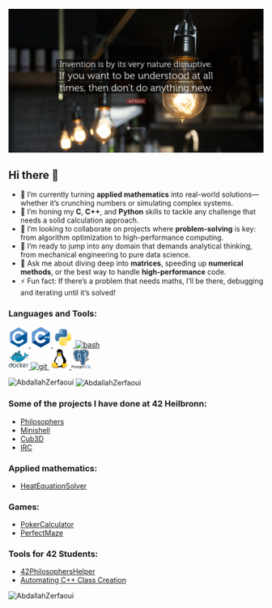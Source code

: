 ![](Invention-is-by-its-very-nature-disruptive-If-you.jpg)

## Hi there 👋

<!--
**AbdallahZerfaoui/AbdallahZerfaoui** is a ✨ _special_ ✨ repository because its `README.md` (this file) appears on your GitHub profile.

Here are some ideas to get you started:
- 🔭 I’m currently working on ...
- 🌱 I’m currently learning ...
- 👯 I’m looking to collaborate on ...
- 🤔 I’m looking for help with ...
- 💬 Ask me about ...
- 📫 How to reach me: ...
- 😄 Pronouns: ...
- ⚡ Fun fact: ...
-->

- 🔭 I’m currently turning **applied mathematics** into real-world solutions—whether it’s crunching numbers or simulating complex systems.  
- 🌱 I’m honing my **C**, **C++**, and **Python** skills to tackle any challenge that needs a solid calculation approach.  
- 👯 I’m looking to collaborate on projects where **problem-solving** is key: from algorithm optimization to high-performance computing.  
- 🤔 I’m ready to jump into any domain that demands analytical thinking, from mechanical engineering to pure data science.  
- 💬 Ask me about diving deep into **matrices**, speeding up **numerical methods**, or the best way to handle **high-performance** code.  
- ⚡ Fun fact: If there’s a problem that needs maths, I’ll be there, debugging and iterating until it’s solved!

<h3 align="left">Languages and Tools:</h3>
<p align="left"> <a href="https://www.cprogramming.com/" target="_blank" rel="noreferrer"> <img src="https://raw.githubusercontent.com/devicons/devicon/master/icons/c/c-original.svg" alt="c" width="40" height="40"/> </a> <a href="https://www.w3schools.com/cpp/" target="_blank" rel="noreferrer"> <img src="https://raw.githubusercontent.com/devicons/devicon/master/icons/cplusplus/cplusplus-original.svg" alt="cplusplus" width="40" height="40"/> </a> <a href="https://www.python.org" target="_blank" rel="noreferrer"> <img src="https://raw.githubusercontent.com/devicons/devicon/master/icons/python/python-original.svg" alt="python" width="40" height="40"/> </a> <a href="https://www.gnu.org/software/bash/" target="_blank" rel="noreferrer"> <img src="https://www.vectorlogo.zone/logos/gnu_bash/gnu_bash-icon.svg" alt="bash" width="40" height="40"/> </a> </br> <a href="https://www.docker.com/" target="_blank" rel="noreferrer"> <img src="https://raw.githubusercontent.com/devicons/devicon/master/icons/docker/docker-original-wordmark.svg" alt="docker" width="40" height="40"/> </a> <a href="https://git-scm.com/" target="_blank" rel="noreferrer"> <img src="https://www.vectorlogo.zone/logos/git-scm/git-scm-icon.svg" alt="git" width="40" height="40"/> </a> <a href="https://www.linux.org/" target="_blank" rel="noreferrer"> <img src="https://raw.githubusercontent.com/devicons/devicon/master/icons/linux/linux-original.svg" alt="linux" width="40" height="40"/> </a> <a href="https://www.postgresql.org" target="_blank" rel="noreferrer"> <img src="https://raw.githubusercontent.com/devicons/devicon/master/icons/postgresql/postgresql-original-wordmark.svg" alt="postgresql" width="40" height="40"/> </a> </p>

<p><img align="left" src="https://github-readme-stats.vercel.app/api/top-langs?username=AbdallahZerfaoui&size_weight=0.1&count_weight=0.9&show_icons=true&locale=en&layout=compact&cache_seconds=1800" alt="AbdallahZerfaoui" /></p>

<p>&nbsp;<img align="center" src="https://github-readme-stats.vercel.app/api?username=AbdallahZerfaoui&show_icons=true&locale=en&cache_seconds=1800" alt="AbdallahZerfaoui" /></p>

<h3 align="left">Some of the projects I have done at 42 Heilbronn:</h3>
<p align="left">
  <ul>
    <li> <a href="https://github.com/AbdallahZerfaoui/Philosophers" target="_blank">Philosophers</a> </li>
    <li> <a href="https://github.com/AbdallahZerfaoui/Minishell" target="_blank">Minishell</a> </li>
    <li> <a href="https://github.com/AbdallahZerfaoui/Cub3D" target="_blank">Cub3D</a> </li>
    <li> <a href="https://github.com/AbdallahZerfaoui/IRC.git" target="_blank">IRC</a> </li>
  </ul>
</p>

<h3 align="left">Applied mathematics:</h3>
<p align="left">
  <ul>
    <li> <a href="https://github.com/AbdallahZerfaoui/HeatEquationSolver.git" target="_blank">HeatEquationSolver</a> </li>
    
  </ul>
</p>

<h3 align="left">Games:</h3>
<p align="left">
  <ul>
    <li> <a href="https://github.com/AbdallahZerfaoui/PokerCalculator" target="_blank">PokerCalculator</a> </li>
    <li> <a href="https://github.com/AbdallahZerfaoui/LabyrintheParfait" target="_blank">PerfectMaze</a> </li>
    
  </ul>
</p>

<h3 align="left">Tools for 42 Students:</h3>
<p align="left">
  <ul>
    <li> <a href="https://github.com/AbdallahZerfaoui/42PhilosophersHelper" target="_blank">42PhilosophersHelper</a> </li>
    <li> <a href="https://github.com/AbdallahZerfaoui/CPPs_classes_scripting.git" target="_blank">Automating C++ Class Creation</a> </li>
  </ul>
</p>


<p align="left"> <img src="https://komarev.com/ghpvc/?username=AbdallahZerfaoui&label=Profile%20views&color=0e75b6&style=flat" alt="AbdallahZerfaoui" /> </p>


